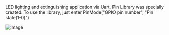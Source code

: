 
LED lighting and extinguishing application via Uart. Pin Library was specially created. To use the library, just enter PinMode("GPIO pin number", "Pin state(1-0)")


![image](https://github.com/user-attachments/assets/5c2c29f9-4a5d-4047-bdd8-83cad81b1149)

